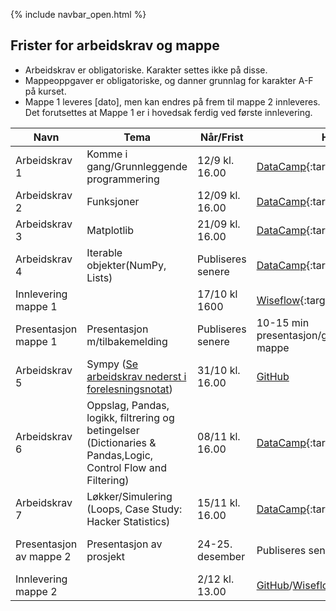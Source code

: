 {% include navbar_open.html %}
## Frister for arbeidskrav og mappe

- Arbeidskrav er obligatoriske. Karakter settes ikke på disse.
- Mappeoppgaver er obligatoriske, og danner grunnlag for karakter A-F på kurset.
- Mappe 1 leveres [dato], men kan endres på frem til mappe 2 innleveres. Det forutsettes at Mappe 1 er i hovedsak ferdig ved første innlevering.  


|Navn <img width=120/>|  Tema <img width=300/>       | Når/Frist  | Hvor?|  Kommentar|
|---------------------|----------------------------------------------------|-------------------|-------------------------|-----|
|Arbeidskrav 1        | Komme i gang/Grunnleggende programmering           | 12/9 kl. 16.00     |[DataCamp](https://learn.datacamp.com/){:target="blank"}|
|Arbeidskrav 2        | Funksjoner                                         | 12/09 kl. 16.00   |[DataCamp](https://learn.datacamp.com/){:target="blank"}|
|Arbeidskrav 3        | Matplotlib                                         | 21/09 kl. 16.00   |[DataCamp](https://learn.datacamp.com/){:target="blank"}|
|Arbeidskrav 4        | Iterable objekter(NumPy, Lists)                    | Publiseres senere   |[DataCamp](https://learn.datacamp.com/){:target="blank"}|
|Innlevering mappe 1  |                       | 17/10 kl 1600   |[Wiseflow](https://europe.wiseflow.net/login/license/6){:target="blank"}|
|Presentasjon mappe 1 | Presentasjon m/tilbakemelding                      | Publiseres senere    |10-15 min presentasjon/gjennomgang av mappe|
|Arbeidskrav 5        | Sympy ([Se arbeidskrav nederst i forelesningsnotat](https://github.com/uit-sok-1003-h22/notebooks/blob/main/5%20-%20sympy.ipynb))                                               | 31/10 kl. 16.00   |[GitHub](https://github.com/uit-sok-1003-h22)|
|Arbeidskrav 6        | Oppslag, Pandas, logikk, filtrering og betingelser <br>(Dictionaries & Pandas,Logic, Control Flow and Filtering)  | 08/11 kl. 16.00   |[DataCamp](https://learn.datacamp.com/){:target="blank"}|
|Arbeidskrav 7        | Løkker/Simulering  (Loops, Case Study: Hacker Statistics)| 15/11 kl. 16.00   |[DataCamp](https://learn.datacamp.com/){:target="blank"}|
|Presentasjon av mappe 2               |Presentasjon av prosjekt                                  | 24-25. desember |Publiseres senere                          | 10-15 min presentasjon/gjennomgang av mappe |
|Innlevering mappe 2|                                              | 2/12 kl. 13.00    | [GitHub](https://github.com/uit-sok-1003-h22)/[Wiseflow](https://europe.wiseflow.net/login/license/6){:target="blank"}|


